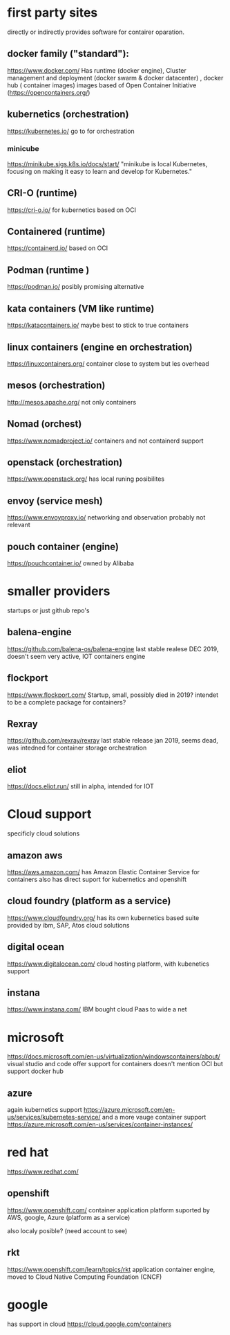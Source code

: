 
# first party sites
directly or indirectly provides software for contairer oparation.

## docker family ("standard"):
https://www.docker.com/
Has runtime (docker engine), Cluster management and deployment (docker swarm & docker datacenter) , docker hub ( container images)
images based of Open Container Initiative (https://opencontainers.org/)

## kubernetics (orchestration)
https://kubernetes.io/
go to for orchestration

### minicube
https://minikube.sigs.k8s.io/docs/start/
"minikube is local Kubernetes, focusing on making it easy to learn and develop for Kubernetes."

## CRI-O (runtime)
https://cri-o.io/
for kubernetics
based on OCI

## Containered (runtime) 
https://containerd.io/
based on OCI

## Podman (runtime )
https://podman.io/
posibly promising alternative

## kata containers (VM like runtime)
https://katacontainers.io/
maybe best to stick to true containers

## linux containers (engine en orchestration)
https://linuxcontainers.org/
container close to system but les overhead

## mesos (orchestration)
http://mesos.apache.org/
not only containers

## Nomad (orchest)
https://www.nomadproject.io/
containers and not containerd support

## openstack (orchestration)
https://www.openstack.org/
has local runing posibilites

## envoy (service mesh)
https://www.envoyproxy.io/
networking and observation
probably not relevant

## pouch container (engine)
https://pouchcontainer.io/
owned by Alibaba


# smaller providers
startups or just github repo's

## balena-engine
https://github.com/balena-os/balena-engine
last stable realese DEC 2019, doesn't seem very active, IOT containers engine

## flockport
https://www.flockport.com/
Startup, small, possibly died in 2019? intendet to be a complete package for containers?

## Rexray
https://github.com/rexray/rexray
last stable release jan 2019, seems dead, was intedned for container storage orchestration

## eliot
https://docs.eliot.run/
still in alpha, intended for IOT

# Cloud support
specificly cloud solutions

## amazon aws
https://aws.amazon.com/
has Amazon Elastic Container Service for containers
also has direct suport for kubernetics and openshift

## cloud foundry (platform as a service)
https://www.cloudfoundry.org/
has its own kubernetics based suite
provided by ibm, SAP, Atos cloud solutions

## digital ocean 
https://www.digitalocean.com/
cloud hosting platform, with kubenetics support

## instana
https://www.instana.com/
IBM bought cloud Paas
to wide a net

# microsoft 
https://docs.microsoft.com/en-us/virtualization/windowscontainers/about/
visual studio and code offer support for containers
doesn't mention OCI but support docker hub

## azure
again kubernetics support
https://azure.microsoft.com/en-us/services/kubernetes-service/
and a more vauge container support 
https://azure.microsoft.com/en-us/services/container-instances/

# red hat
https://www.redhat.com/

## openshift
https://www.openshift.com/
container application platform
suported by AWS, google, Azure (platform as a service)

also localy posible? (need account to see)

## rkt 
https://www.openshift.com/learn/topics/rkt
application container engine, moved to Cloud Native Computing Foundation (CNCF)

# google
has support in cloud
https://cloud.google.com/containers